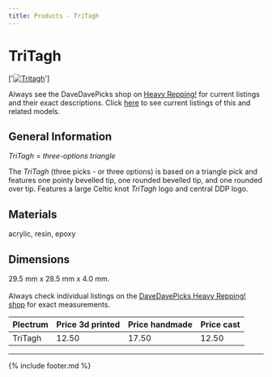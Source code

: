 ```yaml
---
title: Products - TriTagh
---
```

# TriTagh

['[![Tritagh](../../assets/images/tritagh_01.jpg)](../picks/tritagh)']

Always see the DaveDavePicks shop on [Heavy Repping!](https://www.heavyrepping.com/shop/store/davedavepicks/) for current listings and their exact descriptions. Click [here](https://heavyrepping.com/davedavepicks/?s=TriTagh&post_type=product) to see current listings of this and related models.

## General Information
*TriTagh* = *three-options triangle*

The *TriTagh* (three picks - or three options) is based on a triangle pick and features one pointy bevelled tip, one rounded bevelled tip, and one rounded over tip. Features a large Celtic knot *TriTagh* logo and central DDP logo.

## Materials
acrylic, resin, epoxy

## Dimensions
29.5 mm x 28.5 mm x 4.0 mm.<br/><br/>Always check individual listings on the [DaveDavePicks Heavy Repping! shop](https://heavyrepping.com/davedavepicks/shop/) for exact measurements.

| **Plectrum**                                        | **Price 3d printed**   | **Price handmade**   | **Price cast**   |
|:----------------------------------------------------|:-----------------------|:---------------------|:-----------------|
| TriTagh                                          | 12.50               | 17.50             | 12.50         |

---

{% include footer.md %}